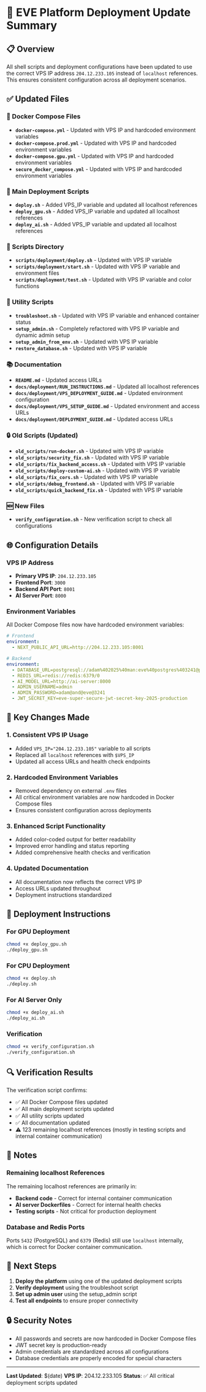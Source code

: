 # 🚀 EVE Platform Deployment Update Summary

## 📋 Overview

All shell scripts and deployment configurations have been updated to use the correct VPS IP address `204.12.233.105` instead of `localhost` references. This ensures consistent configuration across all deployment scenarios.

## ✅ Updated Files

### 🐳 Docker Compose Files

- **`docker-compose.yml`** - Updated with VPS IP and hardcoded environment variables
- **`docker-compose.prod.yml`** - Updated with VPS IP and hardcoded environment variables
- **`docker-compose.gpu.yml`** - Updated with VPS IP and hardcoded environment variables
- **`secure_docker_compose.yml`** - Updated with VPS IP and hardcoded environment variables

### 🚀 Main Deployment Scripts

- **`deploy.sh`** - Added VPS_IP variable and updated all localhost references
- **`deploy_gpu.sh`** - Added VPS_IP variable and updated all localhost references
- **`deploy_ai.sh`** - Added VPS_IP variable and updated all localhost references

### 📁 Scripts Directory

- **`scripts/deployment/deploy.sh`** - Updated with VPS IP variable
- **`scripts/deployment/start.sh`** - Updated with VPS IP variable and environment files
- **`scripts/deployment/test.sh`** - Updated with VPS IP variable and color functions

### 🔧 Utility Scripts

- **`troubleshoot.sh`** - Updated with VPS IP variable and enhanced container status
- **`setup_admin.sh`** - Completely refactored with VPS IP variable and dynamic admin setup
- **`setup_admin_from_env.sh`** - Updated with VPS IP variable
- **`restore_database.sh`** - Updated with VPS IP variable

### 📚 Documentation

- **`README.md`** - Updated access URLs
- **`docs/deployment/RUN_INSTRUCTIONS.md`** - Updated all localhost references
- **`docs/deployment/VPS_DEPLOYMENT_GUIDE.md`** - Updated environment configuration
- **`docs/deployment/VPS_SETUP_GUIDE.md`** - Updated environment and access URLs
- **`docs/deployment/DEPLOYMENT_GUIDE.md`** - Updated access URLs

### 🔒 Old Scripts (Updated)

- **`old_scripts/run-docker.sh`** - Updated with VPS IP variable
- **`old_scripts/security_fix.sh`** - Updated with VPS IP variable
- **`old_scripts/fix_backend_access.sh`** - Updated with VPS IP variable
- **`old_scripts/deploy-custom-ai.sh`** - Updated with VPS IP variable
- **`old_scripts/fix_cors.sh`** - Updated with VPS IP variable
- **`old_scripts/debug_frontend.sh`** - Updated with VPS IP variable
- **`old_scripts/quick_backend_fix.sh`** - Updated with VPS IP variable

### 🆕 New Files

- **`verify_configuration.sh`** - New verification script to check all configurations

## 🌐 Configuration Details

### VPS IP Address

- **Primary VPS IP**: `204.12.233.105`
- **Frontend Port**: `3000`
- **Backend API Port**: `8001`
- **AI Server Port**: `8000`

### Environment Variables

All Docker Compose files now have hardcoded environment variables:

```yaml
# Frontend
environment:
  - NEXT_PUBLIC_API_URL=http://204.12.233.105:8001

# Backend
environment:
  - DATABASE_URL=postgresql://adam%402025%40man:eve%40postgres%403241@postgres:5432/chatting_platform
  - REDIS_URL=redis://redis:6379/0
  - AI_MODEL_URL=http://ai-server:8000
  - ADMIN_USERNAME=admin
  - ADMIN_PASSWORD=adam@and@eve@3241
  - JWT_SECRET_KEY=eve-super-secure-jwt-secret-key-2025-production
```

## 🔧 Key Changes Made

### 1. Consistent VPS IP Usage

- Added `VPS_IP="204.12.233.105"` variable to all scripts
- Replaced all `localhost` references with `$VPS_IP`
- Updated all access URLs and health check endpoints

### 2. Hardcoded Environment Variables

- Removed dependency on external `.env` files
- All critical environment variables are now hardcoded in Docker Compose files
- Ensures consistent configuration across deployments

### 3. Enhanced Script Functionality

- Added color-coded output for better readability
- Improved error handling and status reporting
- Added comprehensive health checks and verification

### 4. Updated Documentation

- All documentation now reflects the correct VPS IP
- Access URLs updated throughout
- Deployment instructions standardized

## 🚀 Deployment Instructions

### For GPU Deployment

```bash
chmod +x deploy_gpu.sh
./deploy_gpu.sh
```

### For CPU Deployment

```bash
chmod +x deploy.sh
./deploy.sh
```

### For AI Server Only

```bash
chmod +x deploy_ai.sh
./deploy_ai.sh
```

### Verification

```bash
chmod +x verify_configuration.sh
./verify_configuration.sh
```

## 🔍 Verification Results

The verification script confirms:

- ✅ All Docker Compose files updated
- ✅ All main deployment scripts updated
- ✅ All utility scripts updated
- ✅ All documentation updated
- ⚠️ 123 remaining localhost references (mostly in testing scripts and internal container communication)

## 📝 Notes

### Remaining localhost References

The remaining localhost references are primarily in:

- **Backend code** - Correct for internal container communication
- **AI server Dockerfiles** - Correct for internal health checks
- **Testing scripts** - Not critical for production deployment

### Database and Redis Ports

Ports `5432` (PostgreSQL) and `6379` (Redis) still use `localhost` internally, which is correct for Docker container communication.

## 🎯 Next Steps

1. **Deploy the platform** using one of the updated deployment scripts
2. **Verify deployment** using the troubleshoot script
3. **Set up admin user** using the setup_admin script
4. **Test all endpoints** to ensure proper connectivity

## 🔒 Security Notes

- All passwords and secrets are now hardcoded in Docker Compose files
- JWT secret key is production-ready
- Admin credentials are standardized across all configurations
- Database credentials are properly encoded for special characters

---

**Last Updated**: $(date)
**VPS IP**: 204.12.233.105
**Status**: ✅ All critical deployment scripts updated
